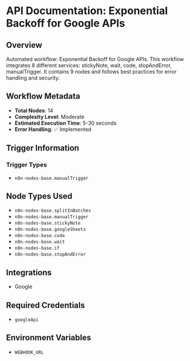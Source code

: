 # API Documentation: Exponential Backoff for Google APIs

## Overview
Automated workflow: Exponential Backoff for Google APIs. This workflow integrates 8 different services: stickyNote, wait, code, stopAndError, manualTrigger. It contains 9 nodes and follows best practices for error handling and security.

## Workflow Metadata
- **Total Nodes**: 14
- **Complexity Level**: Moderate
- **Estimated Execution Time**: 5-30 seconds
- **Error Handling**: ✅ Implemented

## Trigger Information
### Trigger Types
- `n8n-nodes-base.manualTrigger`

## Node Types Used
- `n8n-nodes-base.splitInBatches`
- `n8n-nodes-base.manualTrigger`
- `n8n-nodes-base.stickyNote`
- `n8n-nodes-base.googleSheets`
- `n8n-nodes-base.code`
- `n8n-nodes-base.wait`
- `n8n-nodes-base.if`
- `n8n-nodes-base.stopAndError`

## Integrations
- Google

## Required Credentials
- `googleApi`

## Environment Variables
- `WEBHOOK_URL`
